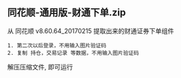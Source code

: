 ## 同花顺-通用版-财通下单.zip
从 同花顺 v8.60.64_20170215 提取出来的财通证券下单组件
    
    1. 第二次以后登录，不用输入图片验证码
    2. 复制 持仓，交易记录 等数据，不用输入图片验证码

解压压缩文件, 即可运行